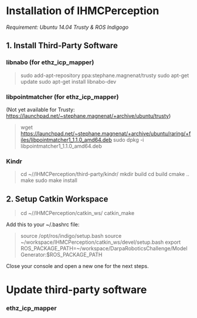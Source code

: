 # Installation of IHMCPerception

*Requirement: Ubuntu 14.04 Trusty & ROS Indigogo*

## 1. Install Third-Party Software

### libnabo (for ethz_icp_mapper)

> sudo add-apt-repository ppa:stephane.magnenat/trusty
> sudo apt-get update
> sudo apt-get install libnabo-dev

### libpointmatcher (for ethz_icp_mapper)

(Not yet available for Trusty: https://launchpad.net/~stephane.magnenat/+archive/ubuntu/trusty)

> wget https://launchpad.net/~stephane.magnenat/+archive/ubuntu/raring/+files/libpointmatcher1_1.1.0_amd64.deb
> sudo dpkg -i libpointmatcher1_1.1.0_amd64.deb

### Kindr

> cd ~/<WORKSPACE NAME>/IHMCPerception/third-party/kindr/
> mkdir build
> cd build
> cmake ..
> make
> sudo make install

## 2. Setup Catkin Workspace

> cd ~/<WORKSPACE NAME>/IHMCPerception/catkin_ws/
> catkin_make

Add this to your ~/.bashrc file:
> source /opt/ros/indigo/setup.bash
> source ~/workspace/IHMCPerception/catkin_ws/devel/setup.bash
> export ROS_PACKAGE_PATH=~/workspace/DarpaRoboticsChallenge/ModelGenerator:$ROS_PACKAGE_PATH

Close your console and open a new one for the next steps.




# Update third-party software

### ethz_icp_mapper

>

